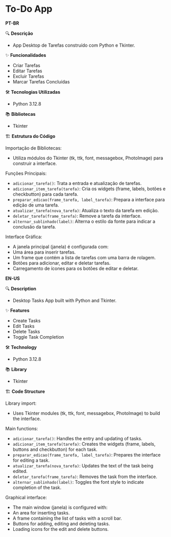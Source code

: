 # To-Do App
 **PT-BR**

🔍 **Descrição**
 - App Desktop de Tarefas construído com Python e Tkinter. 

✨ **Funcionalidades**
 - Criar Tarefas    
 - Editar Tarefas  
 - Excluir Tarefas 
 - Marcar Tarefas Concluídas

🛠️ **Tecnologias Utilizadas**
 - Python 3.12.8

📚 **Bibliotecas**
 - Tkinter

🏗️ **Estrutura do Código**

 Importação de Bibliotecas:
 - Utiliza módulos do Tkinter (tk, ttk, font, messagebox, PhotoImage) para construir a interface.

 Funções Principais:
 - `adicionar_tarefa()`: Trata a entrada e atualização de tarefas.
 - `adicionar_item_tarefa(tarefa)`: Cria os widgets (frame, labels, botões e checkbutton) para cada tarefa.
 - `preparar_edicao(frame_tarefa, label_tarefa)`: Prepara a interface para edição de uma tarefa.
 - `atualizar_tarefa(nova_tarefa)`: Atualiza o texto da tarefa em edição.
 - `deletar_tarefa(frame_tarefa)`: Remove a tarefa da interface.
 - `alternar_sublinhado(label)`: Alterna o estilo da fonte para indicar a conclusão da tarefa.

 Interface Gráfica:
 - A janela principal (janela) é configurada com:
 - Uma área para inserir tarefas.
 - Um frame que contém a lista de tarefas com uma barra de rolagem.
 - Botões para adicionar, editar e deletar tarefas.
 - Carregamento de ícones para os botões de editar e deletar.

 **EN-US**

🔍 **Description**
 - Desktop Tasks App built with Python and Tkinter.

✨ **Features**
 - Create Tasks 
 - Edit Tasks
 - Delete Tasks
 - Toggle Task Completion

🛠️ **Technology**
 - Python 3.12.8

📚 **Library**
 - Tkinter

🏗️ **Code Structure**

  Library import:
 - Uses Tkinter modules (tk, ttk, font, messagebox, PhotoImage) to build the interface.

 Main functions:
 - `adicionar_tarefa()`: Handles the entry and updating of tasks.
 - `adicionar_item_tarefa(tarefa)`: Creates the widgets (frame, labels, buttons and checkbutton) for each task.
 - `preparar_edicao(frame_tarefa, label_tarefa)`: Prepares the interface for editing a task.
 - `atualizar_tarefa(nova_tarefa)`: Updates the text of the task being edited.
 - `deletar_tarefa(frame_tarefa)`: Removes the task from the interface.
 - `alternar_sublinhado(label)`: Toggles the font style to indicate completion of the task.

 Graphical interface:
 - The main window (janela) is configured with:
 - An area for inserting tasks.
 - A frame containing the list of tasks with a scroll bar.
 - Buttons for adding, editing and deleting tasks.
 - Loading icons for the edit and delete buttons.